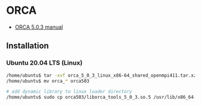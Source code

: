 # ORCA

- [ORCA 5.0.3 manual](../orca/ref/orca_manual_5_0_3.pdf)

## Installation

### Ubuntu 20.04 LTS (Linux)

```bash
/home/ubuntu$ tar -xvf orca_5_0_3_linux_x86-64_shared_openmpi411.tar.xz
/home/ubuntu$ mv orca_* orca503

# add dynamic library to linux loader directory
/home/ubuntu$ sudo cp orca503/liborca_tools_5_0_3.so.5 /usr/lib/x86_64-linux-gnu
```


